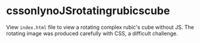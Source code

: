 # cssonlynoJSrotatingrubicscube

View `index.html` file to view a rotating complex rubic's cube without JS. The rotating image was produced carefully with CSS, a difficult challenge.   
